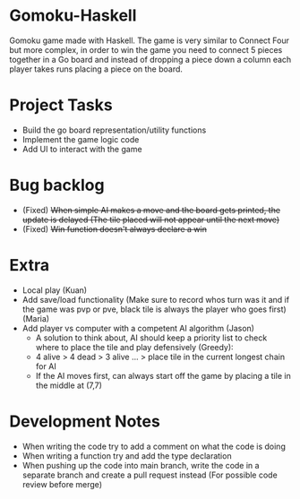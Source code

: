 # Gomoku-Haskell
Gomoku game made with Haskell. The game is very similar to Connect Four but more complex, in order to win the game you need to connect 5 pieces together in a Go board and instead of dropping a piece down a column each player takes runs placing a piece on the board. 

# Project Tasks
- Build the go board representation/utility functions
- Implement the game logic code
- Add UI to interact with the game

# Bug backlog
- (Fixed) ~~When simple AI makes a move and the board gets printed, the update is delayed (The tile placed will not appear until the next move)~~
- (Fixed) ~~Win function doesn't always declare a win~~

# Extra
- Local play (Kuan)
- Add save/load functionality (Make sure to record whos turn was it and if the game was pvp or pve, black tile is always the player who goes first) (Maria)
- Add player vs computer with a competent AI algorithm (Jason)
  - A solution to think about, AI should keep a priority list to check where to place the tile and play defensively (Greedy): 
  - 4 alive > 4 dead > 3 alive ... > place tile in the current longest chain for AI
  - If the AI moves first, can always start off the game by placing a tile in the middle at (7,7) 

# Development Notes
- When writing the code try to add a comment on what the code is doing
- When writing a function try and add the type declaration
- When pushing up the code into main branch, write the code in a separate branch and create a pull request instead (For possible code review before merge)
